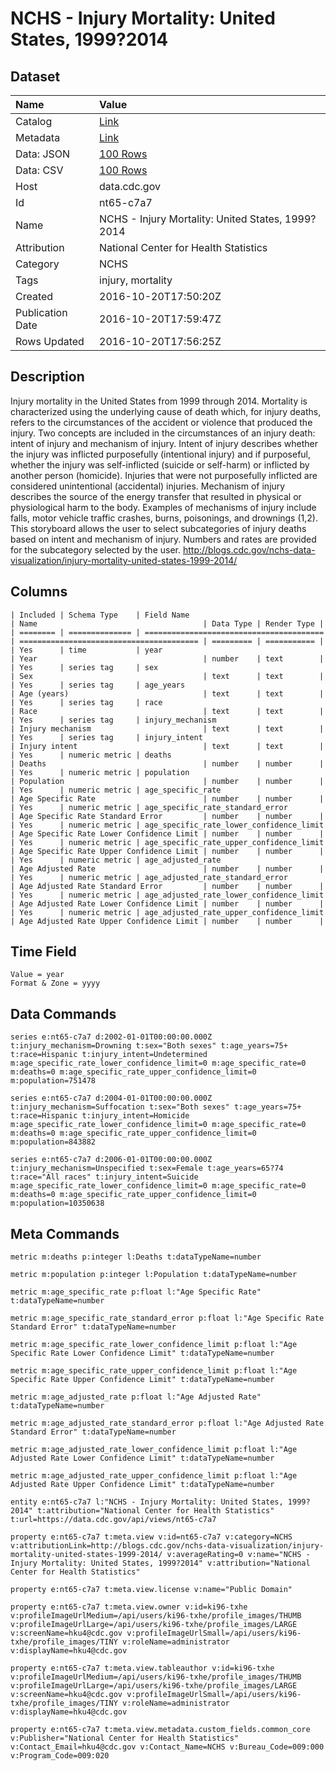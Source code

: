 # NCHS - Injury Mortality: United States, 1999?2014

## Dataset

| Name | Value |
| :--- | :---- |
| Catalog | [Link](https://catalog.data.gov/dataset/nchs-injury-mortality-united-states-1999a2014) |
| Metadata | [Link](https://data.cdc.gov/api/views/nt65-c7a7) |
| Data: JSON | [100 Rows](https://data.cdc.gov/api/views/nt65-c7a7/rows.json?max_rows=100) |
| Data: CSV | [100 Rows](https://data.cdc.gov/api/views/nt65-c7a7/rows.csv?max_rows=100) |
| Host | data.cdc.gov |
| Id | nt65-c7a7 |
| Name | NCHS - Injury Mortality: United States, 1999?2014 |
| Attribution | National Center for Health Statistics |
| Category | NCHS |
| Tags | injury, mortality |
| Created | 2016-10-20T17:50:20Z |
| Publication Date | 2016-10-20T17:59:47Z |
| Rows Updated | 2016-10-20T17:56:25Z |

## Description

Injury mortality in the United States from 1999 through 2014. Mortality is characterized using the underlying cause of death which, for injury deaths, refers to the circumstances of the accident or violence that produced the injury. Two concepts are included in the circumstances of an injury death: intent of injury and mechanism of injury. Intent of injury describes whether the injury was inflicted purposefully (intentional injury) and if purposeful, whether the injury was self-inflicted (suicide or self-harm) or inflicted by another person (homicide). Injuries that were not purposefully inflicted are considered unintentional (accidental) injuries. Mechanism of injury describes the source of the energy transfer that resulted in physical or physiological harm to the body. Examples of mechanisms of injury include falls, motor vehicle traffic crashes, burns, poisonings, and drownings (1,2). This storyboard allows the user to select subcategories of injury deaths based on intent and mechanism of injury. Numbers and rates are provided for the subcategory selected by the user.
http://blogs.cdc.gov/nchs-data-visualization/injury-mortality-united-states-1999-2014/

## Columns

```ls
| Included | Schema Type    | Field Name                               | Name                                     | Data Type | Render Type |
| ======== | ============== | ======================================== | ======================================== | ========= | =========== |
| Yes      | time           | year                                     | Year                                     | number    | text        |
| Yes      | series tag     | sex                                      | Sex                                      | text      | text        |
| Yes      | series tag     | age_years                                | Age (years)                              | text      | text        |
| Yes      | series tag     | race                                     | Race                                     | text      | text        |
| Yes      | series tag     | injury_mechanism                         | Injury mechanism                         | text      | text        |
| Yes      | series tag     | injury_intent                            | Injury intent                            | text      | text        |
| Yes      | numeric metric | deaths                                   | Deaths                                   | number    | number      |
| Yes      | numeric metric | population                               | Population                               | number    | number      |
| Yes      | numeric metric | age_specific_rate                        | Age Specific Rate                        | number    | number      |
| Yes      | numeric metric | age_specific_rate_standard_error         | Age Specific Rate Standard Error         | number    | number      |
| Yes      | numeric metric | age_specific_rate_lower_confidence_limit | Age Specific Rate Lower Confidence Limit | number    | number      |
| Yes      | numeric metric | age_specific_rate_upper_confidence_limit | Age Specific Rate Upper Confidence Limit | number    | number      |
| Yes      | numeric metric | age_adjusted_rate                        | Age Adjusted Rate                        | number    | number      |
| Yes      | numeric metric | age_adjusted_rate_standard_error         | Age Adjusted Rate Standard Error         | number    | number      |
| Yes      | numeric metric | age_adjusted_rate_lower_confidence_limit | Age Adjusted Rate Lower Confidence Limit | number    | number      |
| Yes      | numeric metric | age_adjusted_rate_upper_confidence_limit | Age Adjusted Rate Upper Confidence Limit | number    | number      |
```

## Time Field

```ls
Value = year
Format & Zone = yyyy
```

## Data Commands

```ls
series e:nt65-c7a7 d:2002-01-01T00:00:00.000Z t:injury_mechanism=Drowning t:sex="Both sexes" t:age_years=75+ t:race=Hispanic t:injury_intent=Undetermined m:age_specific_rate_lower_confidence_limit=0 m:age_specific_rate=0 m:deaths=0 m:age_specific_rate_upper_confidence_limit=0 m:population=751478

series e:nt65-c7a7 d:2004-01-01T00:00:00.000Z t:injury_mechanism=Suffocation t:sex="Both sexes" t:age_years=75+ t:race=Hispanic t:injury_intent=Homicide m:age_specific_rate_lower_confidence_limit=0 m:age_specific_rate=0 m:deaths=0 m:age_specific_rate_upper_confidence_limit=0 m:population=843882

series e:nt65-c7a7 d:2006-01-01T00:00:00.000Z t:injury_mechanism=Unspecified t:sex=Female t:age_years=65?74 t:race="All races" t:injury_intent=Suicide m:age_specific_rate_lower_confidence_limit=0 m:age_specific_rate=0 m:deaths=0 m:age_specific_rate_upper_confidence_limit=0 m:population=10350638
```

## Meta Commands

```ls
metric m:deaths p:integer l:Deaths t:dataTypeName=number

metric m:population p:integer l:Population t:dataTypeName=number

metric m:age_specific_rate p:float l:"Age Specific Rate" t:dataTypeName=number

metric m:age_specific_rate_standard_error p:float l:"Age Specific Rate Standard Error" t:dataTypeName=number

metric m:age_specific_rate_lower_confidence_limit p:float l:"Age Specific Rate Lower Confidence Limit" t:dataTypeName=number

metric m:age_specific_rate_upper_confidence_limit p:float l:"Age Specific Rate Upper Confidence Limit" t:dataTypeName=number

metric m:age_adjusted_rate p:float l:"Age Adjusted Rate" t:dataTypeName=number

metric m:age_adjusted_rate_standard_error p:float l:"Age Adjusted Rate Standard Error" t:dataTypeName=number

metric m:age_adjusted_rate_lower_confidence_limit p:float l:"Age Adjusted Rate Lower Confidence Limit" t:dataTypeName=number

metric m:age_adjusted_rate_upper_confidence_limit p:float l:"Age Adjusted Rate Upper Confidence Limit" t:dataTypeName=number

entity e:nt65-c7a7 l:"NCHS - Injury Mortality: United States, 1999?2014" t:attribution="National Center for Health Statistics" t:url=https://data.cdc.gov/api/views/nt65-c7a7

property e:nt65-c7a7 t:meta.view v:id=nt65-c7a7 v:category=NCHS v:attributionLink=http://blogs.cdc.gov/nchs-data-visualization/injury-mortality-united-states-1999-2014/ v:averageRating=0 v:name="NCHS - Injury Mortality: United States, 1999?2014" v:attribution="National Center for Health Statistics"

property e:nt65-c7a7 t:meta.view.license v:name="Public Domain"

property e:nt65-c7a7 t:meta.view.owner v:id=ki96-txhe v:profileImageUrlMedium=/api/users/ki96-txhe/profile_images/THUMB v:profileImageUrlLarge=/api/users/ki96-txhe/profile_images/LARGE v:screenName=hku4@cdc.gov v:profileImageUrlSmall=/api/users/ki96-txhe/profile_images/TINY v:roleName=administrator v:displayName=hku4@cdc.gov

property e:nt65-c7a7 t:meta.view.tableauthor v:id=ki96-txhe v:profileImageUrlMedium=/api/users/ki96-txhe/profile_images/THUMB v:profileImageUrlLarge=/api/users/ki96-txhe/profile_images/LARGE v:screenName=hku4@cdc.gov v:profileImageUrlSmall=/api/users/ki96-txhe/profile_images/TINY v:roleName=administrator v:displayName=hku4@cdc.gov

property e:nt65-c7a7 t:meta.view.metadata.custom_fields.common_core v:Publisher="National Center for Health Statistics" v:Contact_Email=hku4@cdc.gov v:Contact_Name=NCHS v:Bureau_Code=009:000 v:Program_Code=009:020
```
